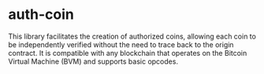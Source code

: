 # auth-coin
This library facilitates the creation of authorized coins, allowing each coin to be independently verified without the need to trace back to the origin contract. It is compatible with any blockchain that operates on the Bitcoin Virtual Machine (BVM) and supports basic opcodes.
